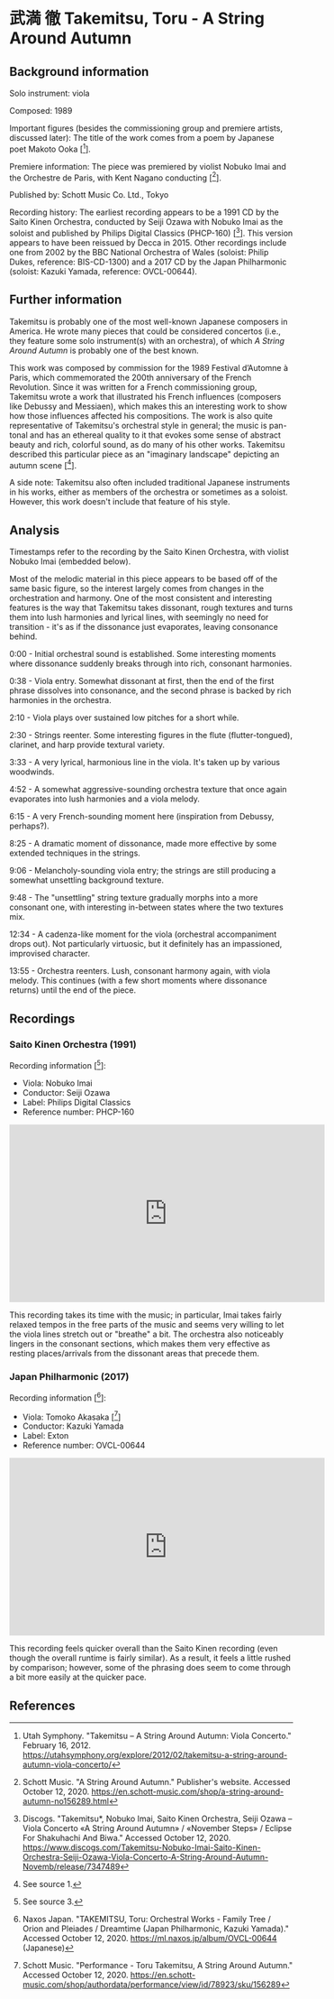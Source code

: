 # 武満 徹 Takemitsu, Toru - A String Around Autumn

## Background information

Solo instrument: viola

Composed: 1989

Important figures (besides the commissioning group and premiere artists, discussed later):
The title of the work comes from a poem by Japanese poet Makoto Ooka \[[^1]\].

Premiere information: The piece was premiered by violist Nobuko Imai and the
Orchestre de Paris, with Kent Nagano conducting \[[^2]\].

Published by: Schott Music Co. Ltd., Tokyo

Recording history: The earliest recording appears to be a 1991 CD
by the Saito Kinen Orchestra, conducted by Seiji Ozawa with Nobuko Imai as the soloist
and published by Philips Digital Classics (PHCP-160) \[[^3]\].
This version appears to have been reissued by Decca in 2015.
Other recordings include one from 2002 by the BBC National Orchestra of Wales
(soloist: Philip Dukes, reference: BIS-CD-1300) and a 2017 CD by the Japan
Philharmonic (soloist: Kazuki Yamada, reference: OVCL-00644).

## Further information

Takemitsu is probably one of the most well-known Japanese composers in America.
He wrote many pieces that could be considered concertos (i.e., they feature
some solo instrument(s) with an orchestra), of which *A String Around Autumn*
is probably one of the best known.

This work was composed by commission for the 1989 Festival d’Automne à Paris,
which commemorated the 200th anniversary of the French Revolution.
Since it was written for a French commissioning group, Takemitsu wrote a work
that illustrated his French influences (composers like Debussy and Messiaen),
which makes this an interesting work to show how those influences
affected his compositions.
The work is also quite representative of Takemitsu's orchestral style in general;
the music is pan-tonal and has an ethereal quality to it that evokes
some sense of abstract beauty and rich, colorful sound, as do many of his other works.
Takemitsu described this particular piece as an "imaginary landscape"
depicting an autumn scene \[[^4]\].

A side note: Takemitsu also often included traditional Japanese instruments
in his works, either as members of the orchestra or sometimes as a soloist.
However, this work doesn't include that feature of his style.

## Analysis

Timestamps refer to the recording by the Saito Kinen Orchestra, with violist
Nobuko Imai (embedded below).

Most of the melodic material in this piece appears to be based off of the same
basic figure, so the interest largely comes from changes in the
orchestration and harmony.
One of the most consistent and interesting features is the way that Takemitsu
takes dissonant, rough textures and turns them into lush harmonies and lyrical
lines, with seemingly no need for transition - it's as if the dissonance
just evaporates, leaving consonance behind.

0:00 - Initial orchestral sound is established.
Some interesting moments where dissonance suddenly breaks through into rich,
consonant harmonies.

0:38 - Viola entry.
Somewhat dissonant at first, then the end of the first phrase dissolves into
consonance, and the second phrase is backed by rich harmonies in the orchestra.

2:10 - Viola plays over sustained low pitches for a short while.

2:30 - Strings reenter. Some interesting figures in the flute (flutter-tongued),
clarinet, and harp provide textural variety.

3:33 - A very lyrical, harmonious line in the viola.
It's taken up by various woodwinds.

4:52 - A somewhat aggressive-sounding orchestra texture that once again
evaporates into lush harmonies and a viola melody.

6:15 - A very French-sounding moment here (inspiration from Debussy, perhaps?).

8:25 - A dramatic moment of dissonance, made more effective by some extended
techniques in the strings.

9:06 - Melancholy-sounding viola entry; the strings are still producing a somewhat
unsettling background texture.

9:48 - The "unsettling" string texture gradually morphs into a more consonant
one, with interesting in-between states where the two textures mix.

12:34 - A cadenza-like moment for the viola (orchestral accompaniment drops out).
Not particularly virtuosic, but it definitely has an impassioned, improvised
character.

13:55 - Orchestra reenters. Lush, consonant harmony again, with viola melody.
This continues (with a few short moments where dissonance returns) until the
end of the piece.

## Recordings

### Saito Kinen Orchestra (1991)

Recording information \[[^5]\]:
- Viola: Nobuko Imai
- Conductor: Seiji Ozawa
- Label: Philips Digital Classics
- Reference number: PHCP-160

<iframe width="560" height="315" src="https://www.youtube.com/embed/Us4CygxP7pI" frameborder="0" allow="accelerometer; autoplay; clipboard-write; encrypted-media; gyroscope; picture-in-picture" allowfullscreen></iframe>

This recording takes its time with the music; in particular, Imai takes fairly
relaxed tempos in the free parts of the music and seems very willing
to let the viola lines stretch out or "breathe" a bit.
The orchestra also noticeably lingers in the consonant sections, which makes
them very effective as resting places/arrivals from the dissonant areas that
precede them.

### Japan Philharmonic (2017)

Recording information \[[^6]\]:
- Viola: Tomoko Akasaka \[[^7]\]
- Conductor: Kazuki Yamada
- Label: Exton
- Reference number: OVCL-00644

<iframe width="560" height="315" src="https://www.youtube.com/embed/os5kL3KNmb4" frameborder="0" allow="accelerometer; autoplay; clipboard-write; encrypted-media; gyroscope; picture-in-picture" allowfullscreen></iframe>

This recording feels quicker overall than the Saito Kinen recording (even
though the overall runtime is fairly similar).
As a result, it feels a little rushed by comparison; however, some of the
phrasing does seem to come through a bit more easily at the quicker pace.

## References

[^1]: Utah Symphony. "Takemitsu – A String Around Autumn: Viola Concerto." February 16, 2012. <https://utahsymphony.org/explore/2012/02/takemitsu-a-string-around-autumn-viola-concerto/>

[^2]: Schott Music. "A String Around Autumn." Publisher's website. Accessed October 12, 2020. <https://en.schott-music.com/shop/a-string-around-autumn-no156289.html>

[^3]: Discogs. "Takemitsu*, Nobuko Imai, Saito Kinen Orchestra, Seiji Ozawa ‎– Viola Concerto «A String Around Autumn» / «November Steps» / Eclipse For Shakuhachi And Biwa." Accessed October 12, 2020. <https://www.discogs.com/Takemitsu-Nobuko-Imai-Saito-Kinen-Orchestra-Seiji-Ozawa-Viola-Concerto-A-String-Around-Autumn-Novemb/release/7347489>

[^4]: See source 1.

[^5]: See source 3.

[^6]: Naxos Japan. "TAKEMITSU, Toru: Orchestral Works - Family Tree / Orion and Pleiades / Dreamtime (Japan Philharmonic, Kazuki Yamada)." Accessed October 12, 2020. <https://ml.naxos.jp/album/OVCL-00644> (Japanese)

[^7]: Schott Music. "Performance - Toru Takemitsu, A String Around Autumn." Accessed October 12, 2020. <https://en.schott-music.com/shop/authordata/performance/view/id/78923/sku/156289>
